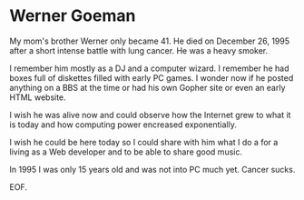 # Werner Goeman #####################################################

My mom's brother Werner only became 41. He died on December 26, 1995
after a short intense battle with lung cancer. He was a heavy smoker.

I remember him mostly as a DJ and a computer wizard. I remember he
had boxes full of diskettes filled with early PC games. I wonder now
if he posted anything on a BBS at the time or had his own Gopher site
or even an early HTML website.

I wish he was alive now and could observe how the Internet grew to
what it is today and how computing power encreased exponentially.

I wish he could be here today so I could share with him what I do a
for a living as a Web developer and to be able to share good music.

In 1995 I was only 15 years old and was not into PC much yet. Cancer
sucks.

EOF.
